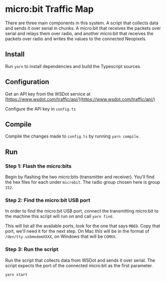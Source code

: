 # micro:bit Traffic Map

There are three main components in this system. A script that collects data and sends it over serial in chunks. A micro:bit that receives the packets over serial and relays them over radio, and another micro:bit that receives the packets over radio and writes the values to the connected Neopixels.

## Install

Run ``yarn`` to install dependencies and build the Typescript sources.

## Configuration

Get an API key from the WSDot service at [https://www.wsdot.com/traffic/api/](https://www.wsdot.com/traffic/api/)

Configure the API key in ``config.ts``

## Compile

Compile the changes made to ``config.ts`` by running ``yarn compile``.

## Run


### Step 1: Flash the micro:bits

Begin by flashing the two micro:bits (transmitter and receiver). You'll find the hex files for each under ``microbit``. The radio group chosen here is group ``152``.

### Step 2: Find the micro:bit USB port

In order to find the micro:bit USB port, connect the transmitting micro:bit to the machine this script will run on and call ``yarn find``. 

This will list all the available ports, look for the one that says ``MBED``.
Copy that port, we'll need it for the next step. 
On Mac this will be in the format of ``/dev/tty.usbmodemXXXX``, on Windows that will be ``COMXX``.

### Step 3: Run the script

Run the script that collects data from WSDot and sends it over serial. The script expects the port of the connected micro:bit as the first parameter.

``yarn start``


